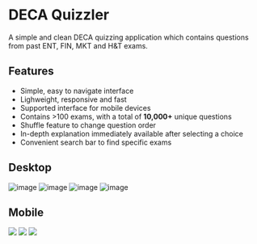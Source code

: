 # DECA Quizzler
A simple and clean DECA quizzing application which contains questions from past ENT, FIN, MKT and H&T exams. 

## Features
- Simple, easy to navigate interface
- Lighweight, responsive and fast
- Supported interface for mobile devices
- Contains >100 exams, with a total of **10,000+** unique questions
- Shuffle feature to change question order
- In-depth explanation immediately available after selecting a choice
- Convenient search bar to find specific exams

## Desktop
![image](https://github.com/user-attachments/assets/474563fb-571f-4ecc-b7fe-4003f0ae3529)
![image](https://github.com/user-attachments/assets/9cb20880-ef14-42ab-b11b-689fad931c8b)
![image](https://github.com/user-attachments/assets/93144972-9781-45a6-8551-69eb44ccc5e7)
![image](https://github.com/user-attachments/assets/b25e71f6-5b30-4ffe-8780-907c77928cc6)

## Mobile
<p display="inline-flex">
  <img src="https://github.com/user-attachments/assets/8ed4cc8c-ddc7-44fc-a463-8defa3344861"/>
  <img src="https://github.com/user-attachments/assets/3acb1181-412e-46e8-a45a-13dc02cea2cf"/> 
  <img src="https://github.com/user-attachments/assets/4af2d3b1-d553-4d9b-839f-5bc9bbdc8b3c"/>
</p>


